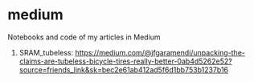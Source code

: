# medium
Notebooks and code of my articles in Medium

1. SRAM_tubeless: https://medium.com/@jfgaramendi/unpacking-the-claims-are-tubeless-bicycle-tires-really-better-0ab4d5262e52?source=friends_link&sk=bec2e61ab412ad5f6d1bb753b1237b16
